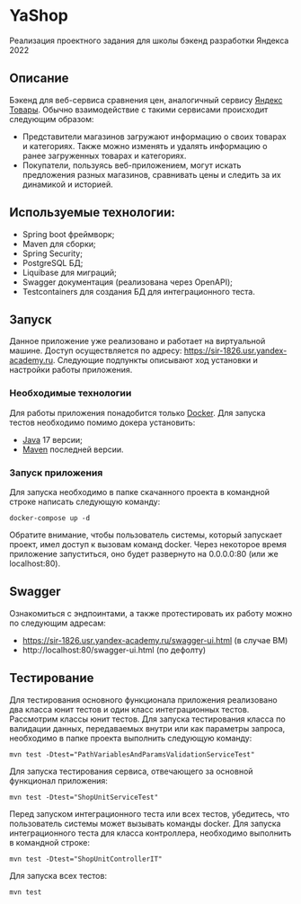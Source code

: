 # YaShop
Реализация проектного задания для школы бэкенд разработки Яндекса 2022

## Описание
Бэкенд для веб-сервиса сравнения цен, аналогичный сервису [Яндекс Товары](https://yandex.ru/products). Обычно взаимодействие с такими сервисами происходит следующим 
образом:

- Представители магазинов загружают информацию о своих товарах и категориях. Также можно изменять и удалять информацию о ранее загруженных товарах и категориях.
- Покупатели, пользуясь веб-приложением, могут искать предложения разных магазинов, сравнивать цены и следить за их динамикой и историей.

## Используемые технологии:
- Spring boot фреймворк;
- Maven для сборки;
- Spring Security;
- PostgreSQL БД;
- Liquibase для миграций;
- Swagger документация (реализована через OpenAPI);
- Testcontainers для создания БД для интеграционного теста. 

## Запуск
Данное приложение уже реализовано и работает на виртуальной машине. Доступ осуществляется по адресу: https://sir-1826.usr.yandex-academy.ru. Следующие подпункты описывают
ход установки и настройки работы приложения.

### Необходимые технологии
Для работы приложения понадобится только [Docker](https://www.docker.com/). Для запуска тестов необходимо помимо докера установить:
- [Java](https://www.oracle.com/java/technologies/downloads/#java17) 17 версии;
- [Maven](https://maven.apache.org/download.cgi) последней версии.

### Запуск приложения
Для запуска необходимо в папке скачанного проекта в командной строке написать следующую команду:
```
docker-compose up -d
```
Обратите внимание, чтобы пользователь системы, который запускает проект, имел доступ к вызовам команд docker.
Через некоторое время приложение запуститься, оно будет развернуто на 0.0.0.0:80 (или же localhost:80).

## Swagger
Ознакомиться с эндпоинтами, а также протестировать их работу можно по следующим адресам:
- https://sir-1826.usr.yandex-academy.ru/swagger-ui.html (в случае ВМ)
- http://localhost:80/swagger-ui.html (по дефолту)

## Тестирование
Для тестирования основного функционала приложения реализовано два класса юнит тестов и один класс интеграционных тестов. Рассмотрим классы юнит тестов.
Для запуска тестирования класса по валидации данных, передаваемых внутри или как параметры запроса, необходимо в папке проекта выполнить следующую команду:
```
mvn test -Dtest="PathVariablesAndParamsValidationServiceTest"
```
Для запуска тестирования сервиса, отвечающего за основной функционал приложения:
```
mvn test -Dtest="ShopUnitServiceTest"
```
Перед запуском интеграционного теста или всех тестов, убедитесь, что пользователь системы может вызывать команды docker. Для запуска интеграционного теста для класса
контроллера, необходимо выполнить в командной строке:
```
mvn test -Dtest="ShopUnitControllerIT"
```
Для запуска всех тестов:
```
mvn test
```
